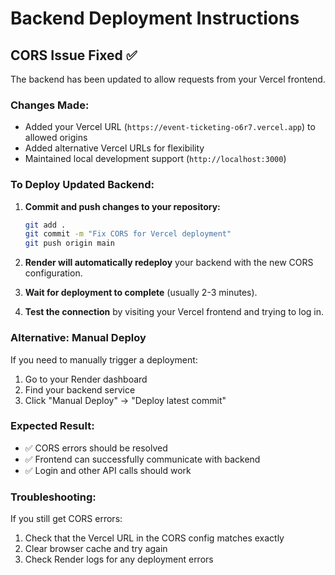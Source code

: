 # Backend Deployment Instructions

## CORS Issue Fixed ✅

The backend has been updated to allow requests from your Vercel frontend.

### Changes Made:
- Added your Vercel URL (`https://event-ticketing-o6r7.vercel.app`) to allowed origins
- Added alternative Vercel URLs for flexibility
- Maintained local development support (`http://localhost:3000`)

### To Deploy Updated Backend:

1. **Commit and push changes to your repository:**
   ```bash
   git add .
   git commit -m "Fix CORS for Vercel deployment"
   git push origin main
   ```

2. **Render will automatically redeploy** your backend with the new CORS configuration.

3. **Wait for deployment to complete** (usually 2-3 minutes).

4. **Test the connection** by visiting your Vercel frontend and trying to log in.

### Alternative: Manual Deploy
If you need to manually trigger a deployment:
1. Go to your Render dashboard
2. Find your backend service
3. Click "Manual Deploy" → "Deploy latest commit"

### Expected Result:
- ✅ CORS errors should be resolved
- ✅ Frontend can successfully communicate with backend
- ✅ Login and other API calls should work

### Troubleshooting:
If you still get CORS errors:
1. Check that the Vercel URL in the CORS config matches exactly
2. Clear browser cache and try again
3. Check Render logs for any deployment errors
